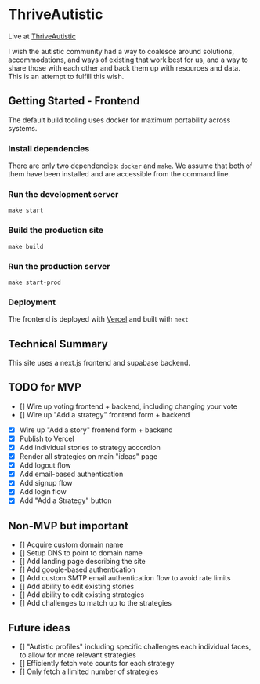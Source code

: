 # ThriveAutistic
Live at [ThriveAutistic](https://thriveautistic.vercel.app/strategies)

I wish the autistic community had a way to coalesce around solutions, accommodations, and ways of existing that work best for us, and a way to share those with each other and back them up with resources and data. This is an attempt to fulfill this wish.

## Getting Started - Frontend
The default build tooling uses docker for maximum portability across systems.

### Install dependencies
There are only two dependencies: `docker` and `make`. We assume that both of them have been installed and are accessible from the command line.

### Run the development server
```
make start
```

### Build the production site
```
make build
```

### Run the production server
```
make start-prod
```

### Deployment
The frontend is deployed with [Vercel](https://vercel.com/edmundsj/thriveautistic) and built with `next`

## Technical Summary
This site uses a next.js frontend and supabase backend.



## TODO for MVP
- [] Wire up voting frontend + backend, including changing your vote
- [] Wire up "Add a strategy" frontend form + backend
- [x] Wire up "Add a story" frontend form + backend
- [x] Publish to Vercel
- [x] Add individual stories to strategy accordion
- [x] Render all strategies on main "ideas" page
- [x] Add logout flow
- [x] Add email-based authentication
- [x] Add signup flow
- [x] Add login flow
- [x] Add "Add a Strategy" button

## Non-MVP but important
- [] Acquire custom domain name
- [] Setup DNS to point to domain name
- [] Add landing page describing the site
- [] Add google-based authentication
- [] Add custom SMTP email authentication flow to avoid rate limits
- [] Add ability to edit existing stories
- [] Add ability to edit existing strategies
- [] Add challenges to match up to the strategies

## Future ideas
- [] "Autistic profiles" including specific challenges each individual faces, to allow for more relevant strategies
- [] Efficiently fetch vote counts for each strategy
- [] Only fetch a limited number of strategies
